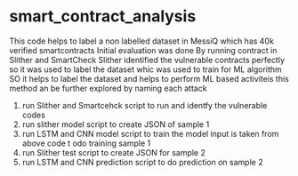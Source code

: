# smart_contract_analysis
This code helps to label a non labelled dataset in MessiQ which has 40k verified smartcontracts 
Initial evaluation was done By running contract in Slither and SmartCheck
Slither identified the vulnerable contracts perfectly so it was used to label the dataset whic was used to train for ML algorithm 
SO it helps to label the dataset and helps to perform ML based activiteis this method an be further explored by naming each attack

1. run Slither and Smartcehck script to run and identfy the vulnerable codes
2. run slither model script to create JSON of sample 1
3. run LSTM and CNN model script to train the model input is taken from above code t odo training sample 1
4. run Slither test script to  create JSON for sample 2
5. run LSTM and CNN prediction script to do prediction on sample 2
